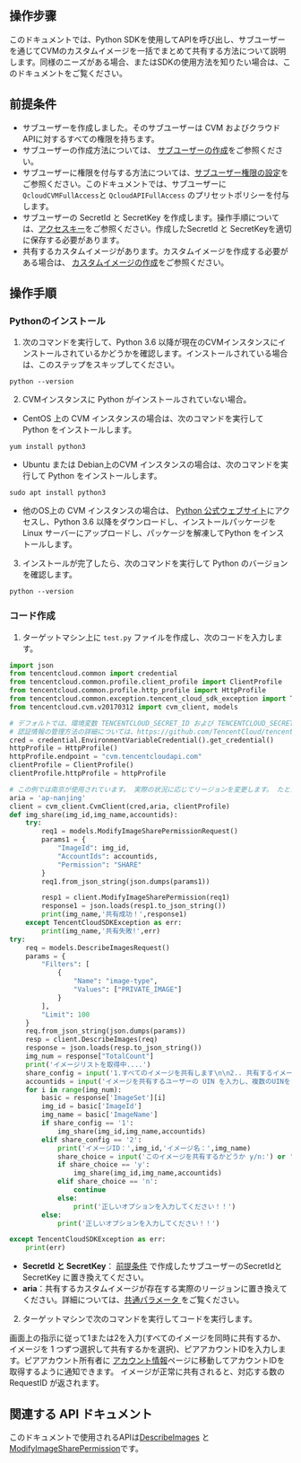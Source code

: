## 操作步骤
このドキュメントでは、Python SDKを使用してAPIを呼び出し、サブユーザーを通じてCVMのカスタムイメージを一括でまとめて共有する方法について説明します。同様のニーズがある場合、またはSDKの使用方法を知りたい場合は、このドキュメントをご覧ください。


## 前提条件[](id:preconditions)
- サブユーザーを作成しました。そのサブユーザーは CVM およびクラウド APIに対するすべての権限を持ちます。 
 - サブユーザーの作成方法については、 [サブユーザーの作成](https://intl.cloud.tencent.com/document/product/598/13674)をご参照ください。
 - サブユーザーに権限を付与する方法については、[サブユーザー権限の設定](https://intl.cloud.tencent.com/document/product/598/32650)をご参照ください。このドキュメントでは、サブユーザーに `QcloudCVMFullAccess`と `QcloudAPIFullAccess` のプリセットポリシーを付与します。
 - サブユーザーの SecretId と SecretKey を作成します。操作手順については、[アクセスキー](https://intl.cloud.tencent.com/document/product/598/32675)をご参照ください。作成したSecretId と SecretKeyを適切に保存する必要があります。
- 共有するカスタムイメージがあります。カスタムイメージを作成する必要がある場合は、 [カスタムイメージの作成](https://intl.cloud.tencent.com/document/product/213/4942)をご参照ください。


## 操作手順

### Pythonのインストール
1. 次のコマンドを実行して、Python 3.6 以降が現在のCVMインスタンスにインストールされているかどうかを確認します。インストールされている場合は、このステップをスキップしてください。
```shellsession
python --version
```
2.  CVMインスタンスに Python がインストールされていない場合。
 - CentOS 上の CVM インスタンスの場合は、次のコマンドを実行して Python をインストールします。
```shellsession
yum install python3
```
 - Ubuntu または Debian上のCVM インスタンスの場合は、次のコマンドを実行して Python をインストールします。
```shellsession
sudo apt install python3
```
 - 他のOS上の CVM インスタンスの場合は、 [Python 公式ウェブサイト](https://www.python.org/doc/)にアクセスし、Python 3.6 以降をダウンロードし、インストールパッケージを Linux サーバーにアップロードし、パッケージを解凍してPython をインストールします。
3. インストールが完了したら、次のコマンドを実行して Python のバージョンを確認します。
```shellsession
python --version
```

### コード作成
1. ターゲットマシン上に `test.py` ファイルを作成し、次のコードを入力します。
```python
import json
from tencentcloud.common import credential
from tencentcloud.common.profile.client_profile import ClientProfile
from tencentcloud.common.profile.http_profile import HttpProfile
from tencentcloud.common.exception.tencent_cloud_sdk_exception import TencentCloudSDKException
from tencentcloud.cvm.v20170312 import cvm_client, models

# デフォルトでは、環境変数 TENCENTCLOUD_SECRET_ID および TENCENTCLOUD_SECRET_KEY を読み取り、secretId および SecretKey を取得します。
# 認証情報の管理方法の詳細については、https://github.com/TencentCloud/tencentcloud-sdk-python#%E5%87%AD%E8%AF%81%E7%AE%A1%E7%90%86をご覧ください
cred = credential.EnvironmentVariableCredential().get_credential()
httpProfile = HttpProfile()
httpProfile.endpoint = "cvm.tencentcloudapi.com"
clientProfile = ClientProfile()
clientProfile.httpProfile = httpProfile

# この例では南京が使用されています。 実際の状況に応じてリージョンを変更します。 たとえば、上海の場合、リージョンを「ap-shanghai」に変更します。
aria = 'ap-nanjing'
client = cvm_client.CvmClient(cred,aria, clientProfile)
def img_share(img_id,img_name,accountids):
    try:
        req1 = models.ModifyImageSharePermissionRequest()
        params1 = {
            "ImageId": img_id,
            "AccountIds": accountids,
            "Permission": "SHARE"
        }
        req1.from_json_string(json.dumps(params1))

        resp1 = client.ModifyImageSharePermission(req1)
        response1 = json.loads(resp1.to_json_string())
        print(img_name,'共有成功！',response1)
    except TencentCloudSDKException as err:
        print(img_name,'共有失敗!',err)
try:
    req = models.DescribeImagesRequest()
    params = {
        "Filters": [
            {
                "Name": "image-type",
                "Values": ["PRIVATE_IMAGE"]
            }
        ],
        "Limit": 100
    }
    req.from_json_string(json.dumps(params))
    resp = client.DescribeImages(req)
    response = json.loads(resp.to_json_string())
    img_num = response["TotalCount"]
    print('イメージリストを取得中....')
    share_config = input('1.すべてのイメージを共有します\n\n2.. 共有するイメージを決定します\n\n1 または 2 を入力して Enter キーを押します。 デフォルト値: 2：') or '2'
    accountids = input('イメージを共有するユーザーの UIN を入力し、複数のUINをカンマで区切ってください：').split(",")
    for i in range(img_num):
        basic = response['ImageSet'][i]
        img_id = basic['ImageId']
        img_name = basic['ImageName']
        if share_config == '1':
            img_share(img_id,img_name,accountids)
        elif share_config == '2':
            print('イメージID：',img_id,'イメージ名：',img_name)
            share_choice = input('このイメージを共有するかどうか y/n:') or 'y'
            if share_choice == 'y':
                img_share(img_id,img_name,accountids)
            elif share_choice == 'n':
                continue
            else:
                print('正しいオプションを入力してください！！')
        else:
            print('正しいオプションを入力してください！！')

except TencentCloudSDKException as err:
    print(err)
```
 - **SecretId と SecretKey**： [前提条件](#preconditions) で作成したサブユーザーのSecretIdとSecretKey に置き換えてください。
 - **aria**：共有するカスタムイメージが存在する実際のリージョンに置き換えてください。詳細については、[共通パラメータ ](https://www.tencentcloud.com/document/product/213/31574)をご覧ください。
2. ターゲットマシンで次のコマンドを実行してコードを実行します。



画面上の指示に従って1または2を入力(すべてのイメージを同時に共有するか、イメージを 1 つずつ選択して共有するかを選択)、ピアアカウントIDを入力します。ピアアカウント所有者に [アカウント情報](https://console.cloud.tencent.com/developer)ページに移動してアカウントIDを取得するように通知できます。
イメージが正常に共有されると、対応する数の RequestID が返されます。

## 関連する API ドキュメント
このドキュメントで使用されるAPIは[DescribeImages](https://intl.cloud.tencent.com/document/product/213/33272) と [ModifyImageSharePermission](https://www.tencentcloud.com/document/product/213/33268)です。